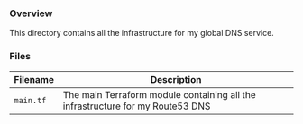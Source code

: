 ### Overview

This directory contains all the infrastructure for my global DNS service.

### Files

| Filename            | Description                                                                       |
|---------------------|-----------------------------------------------------------------------------------|
| `main.tf`           | The main Terraform module containing all the infrastructure for my Route53 DNS    |